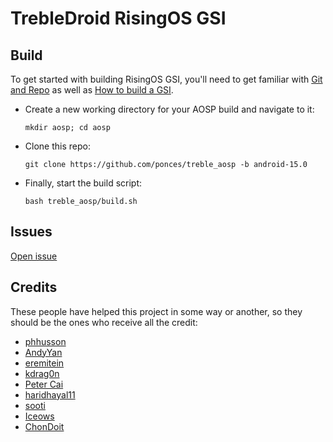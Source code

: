 # TrebleDroid RisingOS GSI

## Build
To get started with building RisingOS GSI, you'll need to get familiar with [Git and Repo](https://source.android.com/source/using-repo.html) as well as [How to build a GSI](https://github.com/phhusson/treble_experimentations/wiki/How-to-build-a-GSI%3F).
- Create a new working directory for your AOSP build and navigate to it:
    ```
    mkdir aosp; cd aosp
    ```
- Clone this repo:
    ```
    git clone https://github.com/ponces/treble_aosp -b android-15.0
    ```
- Finally, start the build script:
    ```
    bash treble_aosp/build.sh
    ```

## Issues
[Open issue](https://github.com/balazskokai/treble_risingos/issues/new/choose)

## Credits
These people have helped this project in some way or another, so they should be the ones who receive all the credit:
- [phhusson](https://github.com/phhusson)
- [AndyYan](https://github.com/AndyCGYan)
- [eremitein](https://github.com/eremitein)
- [kdrag0n](https://github.com/kdrag0n)
- [Peter Cai](https://github.com/PeterCxy)
- [haridhayal11](https://github.com/haridhayal11)
- [sooti](https://github.com/sooti)
- [Iceows](https://github.com/Iceows)
- [ChonDoit](https://github.com/ChonDoit)
